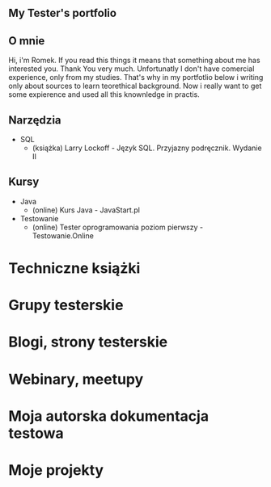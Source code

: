 ## My Tester's portfolio

## O mnie

Hi, i'm Romek. If you read this things it means that something about me has interested you. Thank You very much.
Unfortunatly I don't have comercial experience, only from my studies. That's why in my portfotlio below i writing only about sources to learn teorethical background. Now i really want to get some expierence and used all this knownledge in practis.

## Narzędzia
* SQL
  * (książka) Larry Lockoff - Język SQL. Przyjazny podręcznik. Wydanie II

## Kursy
* Java
  * (online) Kurs Java - JavaStart.pl
* Testowanie
  * (online) Tester oprogramowania poziom pierwszy - Testowanie.Online 

# Techniczne książki

# Grupy testerskie

# Blogi, strony testerskie

# Webinary, meetupy

# Moja autorska dokumentacja testowa

# Moje projekty
